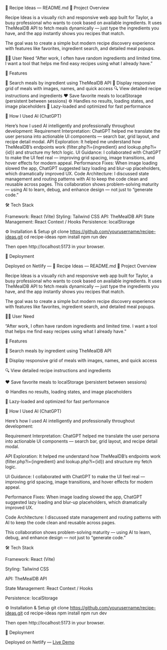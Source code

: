 🍳 Recipe Ideas — README.md
🧩 Project Overview

Recipe Ideas is a visually rich and responsive web app built for Taylor, a busy professional who wants to cook based on available ingredients.
It uses TheMealDB API to fetch meals dynamically — just type the ingredients you have, and the app instantly shows you recipes that match.

The goal was to create a simple but modern recipe discovery experience with features like favorites, ingredient search, and detailed meal popups.

👩‍💻 User Need
“After work, I often have random ingredients and limited time. I want a tool that helps me find easy recipes using what I already have.”

🎨 Features

🧂 Search meals by ingredient using TheMealDB API
🍲 Display responsive grid of meals with images, names, and quick access
🔍 View detailed recipe instructions and ingredients
❤️ Save favorite meals to localStorage (persistent between sessions)
⚙️ Handles no results, loading states, and image placeholders
💨 Lazy-loaded and optimized for fast performance

🧠 How I Used AI (ChatGPT)

Here’s how I used AI intelligently and professionally throughout development:
Requirement Interpretation: ChatGPT helped me translate the user persona into actionable UI components — search bar, grid layout, and recipe detail modal.
API Exploration: It helped me understand how TheMealDB’s endpoints work (filter.php?i={ingredient} and lookup.php?i={id}) and structure my fetch logic.
UI Guidance: I collaborated with ChatGPT to make the UI feel real — improving grid spacing, image transitions, and hover effects for modern appeal.
Performance Fixes: When image loading slowed the app, ChatGPT suggested lazy loading and blur-up placeholders, which dramatically improved UX.
Code Architecture: I discussed state management and routing patterns with AI to keep the code clean and reusable across pages.
This collaboration shows problem-solving maturity — using AI to learn, debug, and enhance design — not just to “generate code.”

🛠️ Tech Stack

Framework: React (Vite)
Styling: Tailwind CSS
API: TheMealDB API
State Management: React Context / Hooks
Persistence: localStorage

⚙️ Installation & Setup
git clone https://github.com/yourusername/recipe-ideas.git
cd recipe-ideas
npm install
npm run dev


Then open http://localhost:5173 in your browser.

🚀 Deployment

Deployed on Netlify — 🍳 Recipe Ideas — README.md
🧩 Project Overview

Recipe Ideas is a visually rich and responsive web app built for Taylor, a busy professional who wants to cook based on available ingredients.
It uses TheMealDB API to fetch meals dynamically — just type the ingredients you have, and the app instantly shows you recipes that match.

The goal was to create a simple but modern recipe discovery experience with features like favorites, ingredient search, and detailed meal popups.

👩‍💻 User Need

“After work, I often have random ingredients and limited time. I want a tool that helps me find easy recipes using what I already have.”

🎨 Features

🧂 Search meals by ingredient using TheMealDB API

🍲 Display responsive grid of meals with images, names, and quick access

🔍 View detailed recipe instructions and ingredients

❤️ Save favorite meals to localStorage (persistent between sessions)

⚙️ Handles no results, loading states, and image placeholders

💨 Lazy-loaded and optimized for fast performance

🧠 How I Used AI (ChatGPT)

Here’s how I used AI intelligently and professionally throughout development:

Requirement Interpretation: ChatGPT helped me translate the user persona into actionable UI components — search bar, grid layout, and recipe detail modal.

API Exploration: It helped me understand how TheMealDB’s endpoints work (filter.php?i={ingredient} and lookup.php?i={id}) and structure my fetch logic.

UI Guidance: I collaborated with ChatGPT to make the UI feel real — improving grid spacing, image transitions, and hover effects for modern appeal.

Performance Fixes: When image loading slowed the app, ChatGPT suggested lazy loading and blur-up placeholders, which dramatically improved UX.

Code Architecture: I discussed state management and routing patterns with AI to keep the code clean and reusable across pages.

This collaboration shows problem-solving maturity — using AI to learn, debug, and enhance design — not just to “generate code.”

🛠️ Tech Stack

Framework: React (Vite)

Styling: Tailwind CSS

API: TheMealDB API

State Management: React Context / Hooks

Persistence: localStorage

⚙️ Installation & Setup
git clone https://github.com/yourusername/recipe-ideas.git
cd recipe-ideas
npm install
npm run dev


Then open http://localhost:5173 in your browser.

🚀 Deployment

Deployed on Netlify — [Live Demo](https://recipe-idea-silk.vercel.app/)

